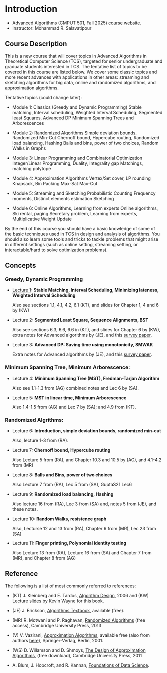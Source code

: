 # Introduction 

- Advanced Algorithms (CMPUT 501, Fall 2025) [course website](https://webdocs.cs.ualberta.ca/~mreza/courses/AdvancedF25/index.html). 
- Instructor: Mohammad R. Salavatipour

## Course Description

This is a new course that will cover topics in Advanced Algorithms in Theoretical Computer Science (TCS),  targeted for senior undergraduate and graduate students interested in TCS.  The tentative list of topics to be covered in this course are listed below. We cover some classic topics and more recent advances with applications in other areas: streaming and sketching algorithms for big data, online and randomized algorithms, and approximation algorithms.

Tentative topics (could change later):

- Module 1: Classics (Greedy and Dynamic Programming)
    Stable matching, Interval scheduling,
    Weighted Interval Scheduling, Segmented least Squares,
    Advanced DP
    Minimum Spanning Trees and Arborescences

- Module 2: Randomized Algorithms
    Simple deviation bounds, Randomized Min-Cut
    Chernoff bound, Hypercube routing,
    Randomized load balancing, Hashing
    Balls and bins, power of two choices,
    Random Walks in Graphs

- Module 3: Linear Programming and Combinatorial Optimization
    Integer/Linear Programming, Duality, Integrality gap
    Matchings, matching polytope

- Module 4: Approximation Algorithms
    Vertex/Set cover, LP rounding
    Knapsack, Bin Packing
    Max-Sat
    Max-Cut

- Module 5: Streaming and Sketching
    Probabilistic Counting
    Frequency moments, Distinct elements estimation
    Sketching

- Module 6: Online Algorithms, Learning from experts
    Online algorithms, Ski rental, paging
    Secretary problem,
    Learning from experts, Multiplicative Weight Update

By the end of this course you should have a basic knowledge of some of the basic techniques used in TCS in design and analysis of algorithms.
You should also learn some tools and tricks to tackle problems that might arise in different settings (such as online setting, streaming setting, or interactable/hard to solve optimization problems).

## Concepts

### Greedy, Dynamic Programming

- [Lecture 1](lecture1.md/#lecture-1): **Stable Matching, Interval Scheduling, Minimizing lateness, Weighted Interval Scheduling**

    Also see sections 1.1, 4.1, 4.2, 6.1 (KT), and slides for Chapter 1, 4 and 6 by (KW)

- Lecture 2: **Segmented Least Square, Sequence Alignments, BST**

    Also see sections 6.3, 6.6, 6.6 in (KT), and slides for Chapter 6 by (KW), extra notes for Advanced algorithms by (JE), and this [survey paper](https://link.springer.com/content/pdf/10.1007/978-1-4419-7997-1_28.pdf).

- Lecture 3: **Advanced DP: Saving time using monotonicity, SMWAK**

    Extra notes for Advanced algorithms by (JE), and this [survey paper](https://link.springer.com/content/pdf/10.1007/978-1-4419-7997-1_28.pdf).

### Minimum Spanning Tree, Minimum Arborescence:

- Lecture 4: **Minimum Spanning Tree (MST), Fredman-Tarjan Algorithm**

    Also see 1.1-1.3 from (AG) combined notes and Lec 6 by (SA).

- Lecture 5: **MST in linear time, Minimum Arborescence**

    Also 1.4-1.5 from (AG) and Lec 7 by (SA); and 4.9 from (KT).

### Randomized Algrithms:

- Lecture 6: **Introduction, simple deviation bounds, randomized min-cut**

    Also, lecture 1-3 from (RA).

- Lecture 7: **Chernoff bound, Hypercube routing**

    Also Lecture 5 from (RA), and Chapter 10.3 and 10.5 by (AG), and 4.1-4.2 from (MR)

- Lecture 8: **Balls and Bins, power of two choices**

    Also Lecture 7 from (RA), Lec 5 from (SA), GuptaS21 Lec6

- Lecture 9: **Randomized load balancing, Hashing**

    Also lecture 16 from (RA), Lec 3 from (SA) and, notes 5 from (JE), and these notes.

- Lecture 10: **Random Walks, resistence graph**

    Also, Lecturse 12 and 13 from (RA), Chapter 6 from (MR), Lec 23 from (SA)

- Lecture 11: **Finger printing, Polynomial identity testing**

    Also Lecture 13 from (RA), Lecture 16 from (SA) and Chapter 7 from (MR), and Chapter 8 from (AG)

## Reference

The following is a list of most commonly referred to references:

- (KT) J. Kleinberg and E. Tardos, [Algorithm Design](https://www.pearson.com/en-us/subject-catalog/p/algorithm-design/P200000003259?view=educator), 2006 and (KW) Lecture [slides](https://www.cs.princeton.edu/%7Ewayne/kleinberg-tardos/) by Kevin Wayne for this book.

- (JE) J. Erickson, [Algorithms Textbook](http://jeffe.cs.illinois.edu/teaching/algorithms), available (free).

- (MR) R. Motwani and P. Raghavan, [Randomized Algorithms](https://www.cambridge.org/core/books/randomized-algorithms/6A3E5CD760B0DDBA3794A100EE2843E8) (free access), Cambridge University Press, 2013

- (V) V. Vazirani, [Approximation Algorithms](https://link.springer.com/book/10.1007/978-3-662-04565-7), available free (also from authors [here](https://www.google.com/url?sa=t&source=web&rct=j&opi=89978449&url=https://www.ics.uci.edu/%7Evazirani/book.pdf&ved=2ahUKEwj--9P-tNONAxVODjQIHRjFC4sQFnoECEEQAQ&usg=AOvVaw2QDmPRht5aCEGZZgMFSwNt)), Springer-Verlag, Berlin, 2001.

- (WS) D. Willamson and D. Shmoys, [The Design of Approximation Algorithms](http://www.designofapproxalgs.com/), (free download), Cambridge University Press, 2011

- A. Blum, J. Hopcroft, and R. Kannan, [Foundations of Data Science](https://www.cs.cornell.edu/jeh/book.pdf).